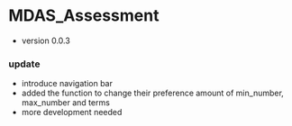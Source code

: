 # MDAS_Assessment

- version 0.0.3

### update

- introduce navigation bar
- added the function to change their preference amount of min_number, max_number and terms
- more development needed